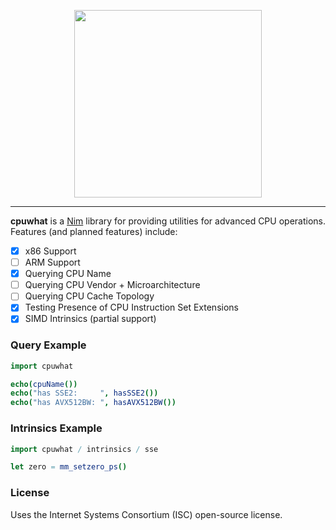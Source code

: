 <p align="center">
  <img src=https://user-images.githubusercontent.com/41453959/65995578-6e962000-e45b-11e9-9fc5-f793d6523953.png 
       width="300px">
</p>

- - -

**cpuwhat** is a [Nim](https://github.com/nim-lang/Nim) library for providing
utilities for advanced CPU operations. Features (and planned features)
include:

- [X] x86 Support
- [ ] ARM Support
- [X] Querying CPU Name
- [ ] Querying CPU Vendor + Microarchitecture
- [ ] Querying CPU Cache Topology
- [X] Testing Presence of CPU Instruction Set Extensions
- [X] SIMD Intrinsics (partial support)

### Query Example

```nim
import cpuwhat

echo(cpuName())
echo("has SSE2:     ", hasSSE2())
echo("has AVX512BW: ", hasAVX512BW())
```

### Intrinsics Example

```nim
import cpuwhat / intrinsics / sse

let zero = mm_setzero_ps()
```

### License

Uses the Internet Systems Consortium (ISC) open-source license.
